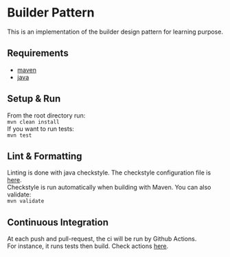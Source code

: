 # Builder Pattern
This is an implementation of the builder design pattern for learning purpose.

## Requirements
* [maven](https://maven.apache.org/guides/getting-started/)
* [java](https://www.oracle.com/java/technologies/downloads/)

## Setup & Run
From the root directory run:  
```mvn clean install```  
If you want to run tests:  
```mvn test```

## Lint & Formatting
Linting is done with java checkstyle. The checkstyle configuration file is [here](./config/checkstyle/google_checks.xml).  
Checkstyle is run automatically when building with Maven. You can also validate:  
```mvn validate```

## Continuous Integration
At each push and pull-request, the ci will be run by Github Actions.  
For instance, it runs tests then build. Check actions [here](https://github.com/hei-school/builder-pattern-Anjaraniaina/actions).